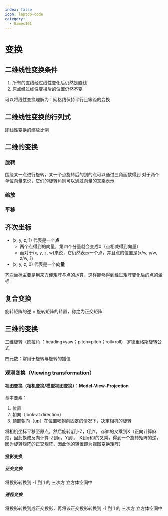 ```yaml
---
index: false
icon: laptop-code
category:
  - Games101
---
```


# 变换

## 二维线性变换条件

1. 所有的直线经过线性变化后仍然是直线
2. 原点经过线性变换后的位置仍然不变

可以将线性变换理解为：网格线保持平行且等距的变换

## 二维线性变换的行列式

即线性变换的缩放比例

## 二维的变换

### 旋转

围绕某一点进行旋转，某一个点旋转后的到的点可以通过三角函数得到
对于两个单位向量来说，它们的旋转角则可以通过向量的叉乘表示

### 缩放

### 平移

## 齐次坐标

- (x, y, z, 1) 代表是一个**点**
  - 两个点得到的向量，第四个分量就会变成0（点相减得到向量）
  - 而对于(x, y, z, w)来说，它仍然表示一个点，并且点的位置是(x/w, y/w, z/w, 1)
- (x, y, z, 0) 代表是一个**向量**

齐次坐标主要是用来方便矩阵与点的运算，这样能够得到经过矩阵变化后的点的坐标

## 复合变换

旋转矩阵的逆 = 旋转矩阵的转置，称之为正交矩阵

## 三维的变换

三维旋转（欧拉角 ：heading=yaw；pitch=pitch；roll=roll）
罗德里格斯旋转公式

四元数：常用于旋转与旋转的插值

### 观测变换（Viewing transformation）

#### 视图变换（相机变换/模型视图变换）：Model-View-Projection

基本要素：

1. 位置
2. 朝向（look-at direction）
3. 顶部朝向（up）在位置喝朝向固定的情况下，决定相机的旋转

将相机坐标平移至原点，然后旋转g到-Z，t到Y， g和t的叉乘到X（正向计算麻烦，因此换成反向计算-Z到g，Y到t， X到g和t的叉乘，得到一个旋转矩阵的逆，因为旋转矩阵的正交矩阵，因此他的转置即为视图变换矩阵）

#### 投影变换

##### 正交变换

将投影转换到 -1 到 1 的 三次方 立方体空间中

##### 透视变换

将投影转换到成正交投影，再将该正交投影转换到 -1 到 1 的 三次方 立方体空间中
